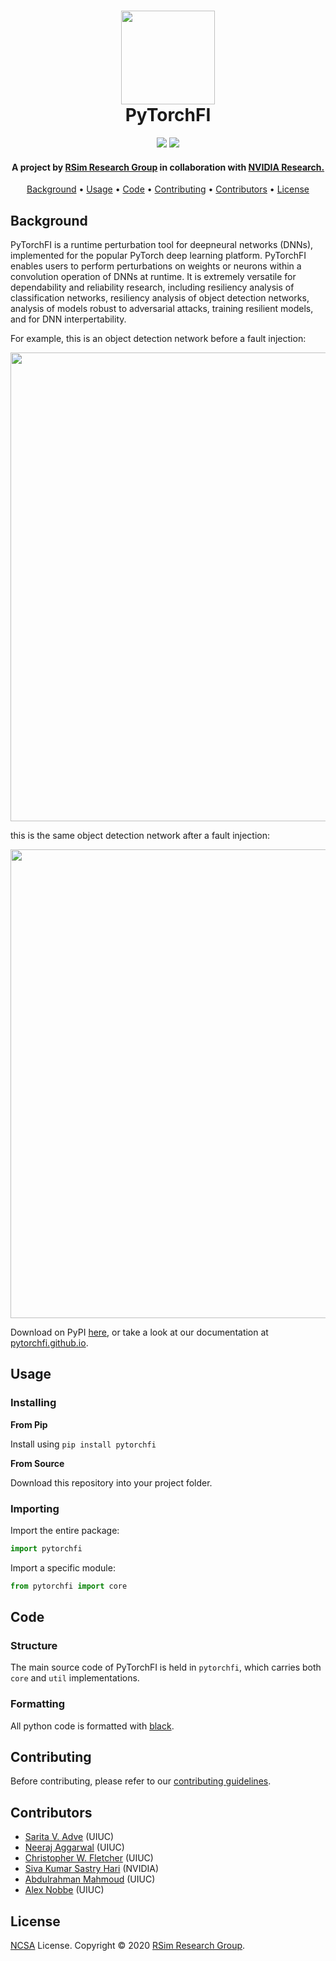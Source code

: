 <h1 align="center">
  <a href="https://pytorchfi.github.io/"><img src="https://user-images.githubusercontent.com/7104017/75485879-22e79400-5971-11ea-9376-2d898034c23a.png" width="150"></a>
  <br/>
    PyTorchFI
  </br>
</h1>

<p align="center">
    <a href="https://pypi.org/project/pytorchfi/"><img src="https://img.shields.io/pypi/dm/pytorchfi?color=da67f7"></a>
    <a href="https://opensource.org/licenses/NCSA"><img src="https://img.shields.io/badge/license-NCSA-blue"></a>
</p>

<h4 align="center">A project by <a href="http://rsim.cs.uiuc.edu/" target="_blank">RSim Research Group</a> in collaboration with <a href="https://www.nvidia.com/en-us/research/" target="_blank">NVIDIA Research.</a></h4>

<p align="center">
  <a href="#background">Background</a> •
  <a href="#usage">Usage</a> •
  <a href="#technologies">Code</a> •
  <a href="#contributing">Contributing</a> •
  <a href="#contributors">Contributors</a> •
  <a href="#license">License</a>
</p>

## Background

PyTorchFI is a runtime perturbation tool for deepneural networks (DNNs), implemented for the popular PyTorch deep learning platform. PyTorchFI enables users to perform perturbations on weights or neurons within a convolution operation of DNNs at runtime. It is extremely versatile for dependability and reliability research, including resiliency analysis of classification networks, resiliency analysis of object detection networks, analysis of models robust to adversarial attacks, training resilient models, and for DNN interpertability.

For example, this is an object detection network before a fault injection:

<img src="https://user-images.githubusercontent.com/7104017/75512346-c313dc00-59b6-11ea-9563-95f642493e4e.png" width="750">

this is the same object detection network after a fault injection:

<img src="https://user-images.githubusercontent.com/7104017/75512345-c313dc00-59b6-11ea-856c-c8c0918eb7b6.png" width="750">

Download on PyPI [here](https://pypi.org/project/pytorchfi/), or take a look at our documentation at [pytorchfi.github.io](https://pytorchfi.github.io/).

## Usage

### Installing

**From Pip**

Install using `pip install pytorchfi`

**From Source**

Download this repository into your project folder.

### Importing

Import the entire package:

```python
import pytorchfi
```

Import a specific module:

```python
from pytorchfi import core
```

## Code

### Structure

The main source code of PyTorchFI is held in `pytorchfi`, which carries both `core` and `util` implementations.

### Formatting

All python code is formatted with [black](https://black.readthedocs.io/en/stable/).

## Contributing

Before contributing, please refer to our [contributing guidelines](https://github.com/pytorchfi/pytorchfi/blob/master/CONTRIBUTING.md).

## Contributors

- [Sarita V. Adve](http://sadve.cs.illinois.edu/) (UIUC)
- [Neeraj Aggarwal](https://neerajaggarwal.com) (UIUC)
- [Christopher W. Fletcher](http://cwfletcher.net/) (UIUC)
- [Siva Kumar Sastry Hari](https://research.nvidia.com/person/siva-hari) (NVIDIA)
- [Abdulrahman Mahmoud](http://amahmou2.web.engr.illinois.edu/) (UIUC)
- [Alex Nobbe](https://github.com/Alexn99) (UIUC)

## License

[NCSA](https://opensource.org/licenses/NCSA) License. Copyright © 2020 [RSim Research Group](http://rsim.cs.uiuc.edu/).
